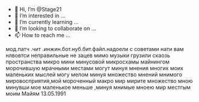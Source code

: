 - 👋 Hi, I’m @Stage21
- 👀 I’m interested in ...
- 🌱 I’m currently learning ...
- 💞️ I’m looking to collaborate on ...
- 📫 How to reach me ...

<!---
Stage21/Stage21 is a ✨ special ✨ repository because its `README.md` (this file) appears on your GitHub profile.
You can click the Preview link to take a look at your changes.
--->
мод.патч .чит .инжин.бот.нуб.бит.файл.надоели с советами нати вам нлвовтси неправильные не зацев мимо музыки грузили скаозь пространства микро мини минусовой микросхамы майнингом морочившую мрачными местами могут минуя мнения многих моих маленьких мыслей могу мелом минуя множество мнений мнимого мировосприятия,мой мороченный макро мир мирите множество мною минувши мое маленькое меньше ,минуя мнимые мноею
мир местгым моим Майям 13.05.1991


